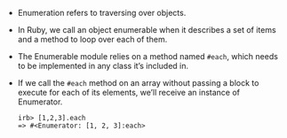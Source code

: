 - Enumeration refers to traversing over objects.
- In Ruby, we call an object enumerable when it describes a set of items and a method to loop over each of them.
- The Enumerable module relies on a method named `#each`, which needs to be implemented in any class it’s included in.
- If we call the `#each` method on an array without passing a block to execute for each of its elements, we’ll receive an instance of Enumerator.

      irb> [1,2,3].each
      => #<Enumerator: [1, 2, 3]:each>
